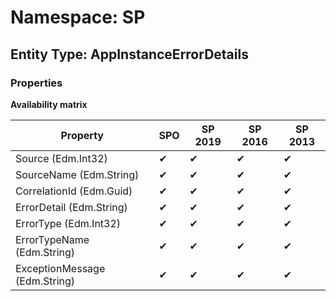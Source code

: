# Namespace: SP
## Entity Type: AppInstanceErrorDetails

### Properties

**Availability matrix**

Property | SPO | SP 2019 | SP 2016 | SP 2013
----------|-----|---------|---------|--------
Source (Edm.Int32) | ✔ | ✔ | ✔ | ✔
SourceName (Edm.String) | ✔ | ✔ | ✔ | ✔
CorrelationId (Edm.Guid) | ✔ | ✔ | ✔ | ✔
ErrorDetail (Edm.String) | ✔ | ✔ | ✔ | ✔
ErrorType (Edm.Int32) | ✔ | ✔ | ✔ | ✔
ErrorTypeName (Edm.String) | ✔ | ✔ | ✔ | ✔
ExceptionMessage (Edm.String) | ✔ | ✔ | ✔ | ✔

